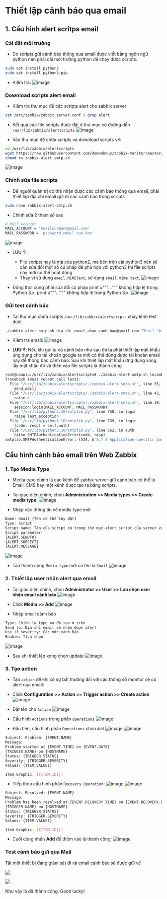# Thiết lập cảnh báo qua email
## 1. Cấu hình alert scritps email
### Cài đặt môi trường 
- Do scripts gửi cảnh báo thông qua email được viết bằng ngôn ngữ python nên phải cài môi trường python để chạy được scripts:
```sh
sudo apt install python3
sudo apt install python3-pip
```

- Kiểm tra:
![image](https://github.com/user-attachments/assets/e3103c67-3938-4f54-b14b-e358ff3e193b)

### Download scripts alert email
- Kiểm tra thư mục để các scripts alert cho zabbix server
```sh
cat /etc/zabbix/zabbix_server.conf | grep alert
```

- Kết quả các file scripts được đặt ở thư mục có đường dẫn `/usr/lib/zabbix/alertscripts`
![image](https://github.com/user-attachments/assets/a57349f5-bfff-49a4-8490-56558219117d)

- Vào thư mục để chứa scripts và download scripts về:
```sh
cd /usr/lib/zabbix/alertscripts
wget https://raw.githubusercontent.com/domanhduy/zabbix-monitor/master/Alert/Email/zabbix-alert-smtp.sh
chmod +x zabbix-alert-smtp.sh
```

![image](https://github.com/user-attachments/assets/786d70ff-03ac-4dc1-9f73-647e28284971)

### Chỉnh sửa file scripts
- Để người quản trị có thể nhận được các cảnh báo thông qua email, phải thiết lập địa chỉ email gửi đi các cảnh báo trong scripts
```sh
sudo nano zabbix-alert-smtp.sh
```

- Chỉnh sửa 2 tham số sau
```sh
# Mail Account
MAIL_ACCOUNT = 'emailcuaban@gmail.com'
MAIL_PASSWORD = 'password email cua ban'
```
![image](https://github.com/user-attachments/assets/40af6998-c4c1-400c-94ce-39266f5ce863)

- LƯU Ý:
  - File scripts này là mã của python2, mà bên trên cài python3 nên sẽ cần sửa đổi một số cú pháp để phù hợp với python3 thì file scripts này mới có thể hoạt động
  - Thay vì sử dụng `email.MIMEText`, sử dụng `email.mime.text`.
![image](https://github.com/user-attachments/assets/976236b3-a94a-4c21-9990-78893f9b73ec)

- Đồng thời cũng phải sửa đổi cú pháp print u"""...""" không hợp lệ trong Python 3.x, print u"""...""" không hợp lệ trong Python 3.x.
![image](https://github.com/user-attachments/assets/d94e82fe-de40-4987-a0df-a6c3f7d0f355)

### Gửi test cảnh báo
- Tại thư mục chứa scripts `/usr/lib/zabbix/alertscripts` chạy lệnh test dưới
```sh
./zabbix-alert-smtp.sh dia_chi_email_nhan_canh_bao@gmail.com "Test" "Alert Zabbix"
```

- Kiểm tra email: 
![image](https://github.com/user-attachments/assets/99254699-f9d2-48c8-a0f9-23e0bfc2b4dd)

- **LƯU Ý**: Nếu khi gửi ta có cảnh báo như sau thì ta phải thiết lập mật khẩu ứng dụng cho tài khoản google ta mới có thể dùng được tài khoản email này để thông báo cảnh báo. Sau khi thiết lập mật khẩu ứng dụng xong, lấy mật khẩu đó và điền vào file scripts là thành công


```sh
root@ubuntu:/usr/lib/zabbix/alertscripts# ./zabbix-alert-smtp.sh locanh151@gmail.com "Test" "Alert Zabbix"
Traceback (most recent call last):
  File "/usr/lib/zabbix/alertscripts/./zabbix-alert-smtp.sh", line 55, in <module>
    send_mail(
  File "/usr/lib/zabbix/alertscripts/./zabbix-alert-smtp.sh", line 42, in send_mail
    raise e
  File "/usr/lib/zabbix/alertscripts/./zabbix-alert-smtp.sh", line 39, in send_mail
    session.login(MAIL_ACCOUNT, MAIL_PASSWORD)
  File "/usr/lib/python3.10/smtplib.py", line 750, in login
    raise last_exception
  File "/usr/lib/python3.10/smtplib.py", line 739, in login
    (code, resp) = self.auth(
  File "/usr/lib/python3.10/smtplib.py", line 662, in auth
    raise SMTPAuthenticationError(code, resp)
smtplib.SMTPAuthenticationError: (534, b'5.7.9 Application-specific password required. For more information, go to\n5.7.9  https://support.google.com/mail/?p=InvalidSecondFactor d9443c01a7336-21c2d3ad6afsm84580595ad.137 - gsmtp')
```

## Cấu hình cảnh bảo email trên Web Zabbix 
### 1. Tạo Media Type
- Media type chính là các kênh để zabbix server gửi cảnh báo có thể là Email, SMS hay một kênh được tạo ra bằng scripts.
- Tại giao diện chính, chọn **Administration >> Media types >> Create media type**:
![image](https://github.com/user-attachments/assets/b73b403a-826c-4d51-8c83-43c3e6350380)

- Nhập các thông tin về media type mới
```sh
Name: Gmail (Tên có thể tùy đặt)
Type: Script
Script name: Tên của script có trong thư mục alert script của server zabbix
Script parameter:
{ALERT.SENDTO}
{ALERT.SUBJECT}
{ALERT.MESSAGE}
```

![image](https://github.com/user-attachments/assets/0c9c5586-9524-4890-a308-d1b545456613)

- Tạo thành công `Media type` mới có tên là `Gmail`
![image](https://github.com/user-attachments/assets/149332d5-8612-41ce-88de-14585a5a3761)

### 2. Thiết lập user nhận alert qua email
- Tại giao diện chính, chọn **Administrator >> User >> Lựa chọn user nhận email cảnh báo**
![image](https://github.com/user-attachments/assets/6f210109-4d38-4c1d-b036-fa10736099b1)

- Click **Media >> Add**
![image](https://github.com/user-attachments/assets/908e7149-7fec-4cbb-8740-38f372a739eb)

- Nhập email cảnh báo
```sh
Type: Chính là type mà đã tạo ở trên
Send to: Địa chỉ email sẽ nhận được alert
Use if severity: Các mức cảnh bảo
Enable: Tích chọn
```
![image](https://github.com/user-attachments/assets/d89062d3-e2b1-4d65-8fd7-99b90ae1e143)

- Sau khi thiết lập xong chọn update
![image](https://github.com/user-attachments/assets/9cb00b55-4929-4af9-aab1-a72f65a24d57)

### 3. Tạo action
- Tạo `action` để khi có sự bất thường đối với các thông số monitor sẽ có alert qua email:
- Click **Configuration >> Action >> Trigger action >> Create action**
![image](https://github.com/user-attachments/assets/151cca6f-329f-4aec-b86e-f94a6e2344a9)

- Đặt tên cho `Action`
![image](https://github.com/user-attachments/assets/0a05bcbb-9e2f-466c-a7ba-58aedd493078)

- Cấu hình `Actions` trong phần `operations`
![image](https://github.com/user-attachments/assets/2c091331-aac7-4552-9d02-dc7ba058851f)

- Đầu tiên, cấu hình phần `Operations` chọn `Add`
![image](https://github.com/user-attachments/assets/970c0759-5384-4d8e-911f-102867ed4e99)
![image](https://github.com/user-attachments/assets/1eed9635-e16f-46b3-bb02-fe9a9c8ac0b2)

```sh
Subject: Problem: {EVENT.NAME}
Message: 
Problem started at {EVENT.TIME} on {EVENT.DATE}
{TRIGGER.NAME} on {HOSTNAME}
Status: {TRIGGER.STATUS}
Severity: {TRIGGER.SEVERITY}
Values: {ITEM.VALUE1}

Item Graphic: [{ITEM.ID1}]
```
- Tiếp theo cấu hình phần `Recovery Operation`:
![image](https://github.com/user-attachments/assets/b9d81cbc-9293-4269-83ed-9df0d61cc37d)
![image](https://github.com/user-attachments/assets/55725131-02d7-4a95-b7a8-06047705be50)

```sh
Subject: Resolved: {EVENT.NAME}
Message:
Problem has been resolved at {EVENT.RECOVERY.TIME} on {EVENT.RECOVERY.DATE}
{TRIGGER.NAME} on {HOSTNAME}
Status: {TRIGGER.STATUS}
Severity: {TRIGGER.SEVERITY}
Values: {ITEM.VALUE1}

Item Graphic: [{ITEM.ID1}]
```

- Cuối cùng nhấn **Add** để thêm vào là thành công:
![image](https://github.com/user-attachments/assets/24683dbd-d694-48b1-959b-43b684230a9c)

### Test cảnh báo gửi qua Mail

Tắt một thiết bị đang giám sát đi và email cảnh báo sẽ được gửi về

![](./images/Screenshot_221.png)


![](./images/Screenshot_220.png)



Như vậy là đã thành công. Good lucky!
